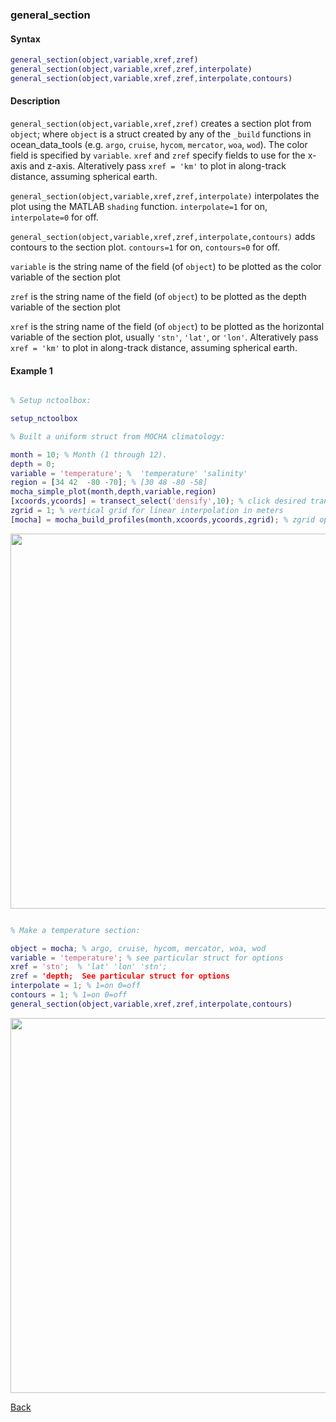 ### general_section

#### Syntax

```Matlab
general_section(object,variable,xref,zref)
general_section(object,variable,xref,zref,interpolate)
general_section(object,variable,xref,zref,interpolate,contours)
```
#### Description

``general_section(object,variable,xref,zref)`` creates a section plot from ``object``; where ``object`` is a struct created by any of the ``_build`` functions in ocean_data_tools (e.g. ``argo``, ``cruise``, ``hycom``, ``mercator``, ``woa``, ``wod``). The color field is specified by ``variable``. ``xref`` and ``zref`` specify fields to use for the x-axis and z-axis. Alteratively pass ``xref = 'km'`` to plot in along-track distance, assuming spherical earth.

``general_section(object,variable,xref,zref,interpolate)`` interpolates the plot using the MATLAB ``shading`` function. ``interpolate=1`` for on, ``interpolate=0`` for off.

``general_section(object,variable,xref,zref,interpolate,contours)`` adds contours to the section plot. ``contours=1`` for on, ``contours=0`` for off.

``variable`` is the string name of the field (of ``object``) to be plotted as the color variable of the section plot

``zref`` is the string name of the field (of ``object``) to be plotted as the depth variable of the section plot

``xref`` is the string name of the field (of ``object``) to be plotted as the horizontal variable of the section plot, usually ``'stn'``, ``'lat'``, or ``'lon'``. Alteratively pass ``xref = 'km'`` to plot in along-track distance, assuming spherical earth.


#### Example 1


```Matlab

% Setup nctoolbox:

setup_nctoolbox

% Built a uniform struct from MOCHA climatology:

month = 10; % Month (1 through 12).
depth = 0;
variable = 'temperature'; %  'temperature' 'salinity'
region = [34 42  -80 -70]; % [30 48 -80 -58]
mocha_simple_plot(month,depth,variable,region)
[xcoords,ycoords] = transect_select('densify',10); % click desired transect on the figure, densify selection by 10x 
zgrid = 1; % vertical grid for linear interpolation in meters
[mocha] = mocha_build_profiles(month,xcoords,ycoords,zgrid); % zgrid optional, no interpolation if unspecified
```
<img src="https://user-images.githubusercontent.com/24570061/88334226-73d09e00-ccff-11ea-867d-860d64744dc0.png" width="600">

```Matlab

% Make a temperature section:

object = mocha; % argo, cruise, hycom, mercator, woa, wod
variable = 'temperature'; % see particular struct for options
xref = 'stn';  % 'lat' 'lon' 'stn';
zref = 'depth;  See particular struct for options
interpolate = 1; % 1=on 0=off
contours = 1; % 1=on 0=off
general_section(object,variable,xref,zref,interpolate,contours)
```
<img src="https://user-images.githubusercontent.com/24570061/88334248-79c67f00-ccff-11ea-926b-a713efbb94d0.png" width="600">

[Back](https://github.com/lnferris/ocean_data_tools#general-functions-for-subsetting-and-plotting-uniform-structs-1)


